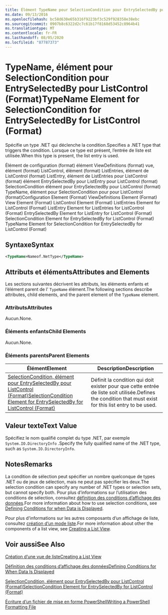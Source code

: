 ```yaml
---
title: Élément TypeName pour SelectionCondition pour EntrySelectedBy pour ListControl (format) | Microsoft Docs
ms.date: 09/13/2016
ms.openlocfilehash: bc58d630e65b316f9223bf3c529f928358e38ebc
ms.sourcegitcommit: 0907b8c6322d2c7c61b17f8168d53452c8964b41
ms.translationtype: MT
ms.contentlocale: fr-FR
ms.lasthandoff: 08/05/2020
ms.locfileid: "87787373"
---
```

# <a name="typename-element-for-selectioncondition-for-entryselectedby-for-listcontrol-format"></a><span data-ttu-id="48b0c-102">TypeName, élément pour SelectionCondition pour EntrySelectedBy pour ListControl (Format)</span><span class="sxs-lookup"><span data-stu-id="48b0c-102">TypeName Element for SelectionCondition for EntrySelectedBy for ListControl (Format)</span></span>

<span data-ttu-id="48b0c-103">Spécifie un type .NET qui déclenche la condition.</span><span class="sxs-lookup"><span data-stu-id="48b0c-103">Specifies a .NET type that triggers the condition.</span></span> <span data-ttu-id="48b0c-104">Lorsque ce type est présent, l’entrée de liste est utilisée.</span><span class="sxs-lookup"><span data-stu-id="48b0c-104">When this type is present, the list entry is used.</span></span>

<span data-ttu-id="48b0c-105">Élément de configuration (format) élément ViewDefinitions (format) vue, élément (format) ListControl, élément (format) ListEntries, élément de ListControl (format) ListEntry, élément de ListEntries pour ListControl (format) élément EntrySelectedBy pour ListEntry pour ListControl (format) SelectionCondition élément pour EntrySelectedBy pour ListControl (format) TypeName, élément pour SelectionCondition pour pour ListControl (format)</span><span class="sxs-lookup"><span data-stu-id="48b0c-105">Configuration Element (Format) ViewDefinitions Element (Format) View Element (Format) ListControl Element (Format) ListEntries Element for ListControl (Format) ListEntry Element for ListEntries for ListControl (Format) EntrySelectedBy Element for ListEntry for ListControl (Format) SelectionCondition Element for EntrySelectedBy for ListControl (Format) TypeName Element for SelectionCondition for EntrySelectedBy for ListControl (Format)</span></span>

## <a name="syntax"></a><span data-ttu-id="48b0c-106">Syntaxe</span><span class="sxs-lookup"><span data-stu-id="48b0c-106">Syntax</span></span>

```xml
<TypeName>Nameof.NetType</TypeName>
```

## <a name="attributes-and-elements"></a><span data-ttu-id="48b0c-107">Attributs et éléments</span><span class="sxs-lookup"><span data-stu-id="48b0c-107">Attributes and Elements</span></span>

<span data-ttu-id="48b0c-108">Les sections suivantes décrivent les attributs, les éléments enfants et l’élément parent de l' `TypeName` élément.</span><span class="sxs-lookup"><span data-stu-id="48b0c-108">The following sections describe attributes, child elements, and the parent element of the `TypeName` element.</span></span>

### <a name="attributes"></a><span data-ttu-id="48b0c-109">Attributs</span><span class="sxs-lookup"><span data-stu-id="48b0c-109">Attributes</span></span>

<span data-ttu-id="48b0c-110">Aucun.</span><span class="sxs-lookup"><span data-stu-id="48b0c-110">None.</span></span>

### <a name="child-elements"></a><span data-ttu-id="48b0c-111">Éléments enfants</span><span class="sxs-lookup"><span data-stu-id="48b0c-111">Child Elements</span></span>

<span data-ttu-id="48b0c-112">Aucun.</span><span class="sxs-lookup"><span data-stu-id="48b0c-112">None.</span></span>

### <a name="parent-elements"></a><span data-ttu-id="48b0c-113">Éléments parents</span><span class="sxs-lookup"><span data-stu-id="48b0c-113">Parent Elements</span></span>

|<span data-ttu-id="48b0c-114">Élément</span><span class="sxs-lookup"><span data-stu-id="48b0c-114">Element</span></span>|<span data-ttu-id="48b0c-115">Description</span><span class="sxs-lookup"><span data-stu-id="48b0c-115">Description</span></span>|
|-------------|-----------------|
|[<span data-ttu-id="48b0c-116">SelectionCondition, élément pour EntrySelectedBy pour ListControl (Format)</span><span class="sxs-lookup"><span data-stu-id="48b0c-116">SelectionCondition Element for EntrySelectedBy for ListControl (Format)</span></span>](./selectioncondition-element-for-entryselectedby-for-listcontrol-format.md)|<span data-ttu-id="48b0c-117">Définit la condition qui doit exister pour que cette entrée de liste soit utilisée.</span><span class="sxs-lookup"><span data-stu-id="48b0c-117">Defines the condition that must exist for this list entry to be used.</span></span>|

## <a name="text-value"></a><span data-ttu-id="48b0c-118">Valeur texte</span><span class="sxs-lookup"><span data-stu-id="48b0c-118">Text Value</span></span>

<span data-ttu-id="48b0c-119">Spécifiez le nom qualifié complet du type .NET, par exemple `System.IO.DirectoryInfo` .</span><span class="sxs-lookup"><span data-stu-id="48b0c-119">Specify the fully qualified name of the .NET type, such as `System.IO.DirectoryInfo`.</span></span>

## <a name="remarks"></a><span data-ttu-id="48b0c-120">Notes</span><span class="sxs-lookup"><span data-stu-id="48b0c-120">Remarks</span></span>

<span data-ttu-id="48b0c-121">La condition de sélection peut spécifier un nombre quelconque de types .NET ou de jeux de sélection, mais ne peut pas spécifier les deux.</span><span class="sxs-lookup"><span data-stu-id="48b0c-121">The selection condition can specify any number of .NET types or selection sets, but cannot specify both.</span></span> <span data-ttu-id="48b0c-122">Pour plus d’informations sur l’utilisation des conditions de sélection, consultez [définition des conditions d’affichage des données](./defining-conditions-for-displaying-data.md).</span><span class="sxs-lookup"><span data-stu-id="48b0c-122">For more information about how to use selection conditions, see [Defining Conditions for when Data is Displayed](./defining-conditions-for-displaying-data.md).</span></span>

<span data-ttu-id="48b0c-123">Pour plus d’informations sur les autres composants d’un affichage de liste, consultez [création d’un mode liste](./creating-a-list-view.md).</span><span class="sxs-lookup"><span data-stu-id="48b0c-123">For more information about other the components of a list view, see [Creating a List View](./creating-a-list-view.md).</span></span>

## <a name="see-also"></a><span data-ttu-id="48b0c-124">Voir aussi</span><span class="sxs-lookup"><span data-stu-id="48b0c-124">See Also</span></span>

[<span data-ttu-id="48b0c-125">Création d’une vue de liste</span><span class="sxs-lookup"><span data-stu-id="48b0c-125">Creating a List View</span></span>](./creating-a-list-view.md)

[<span data-ttu-id="48b0c-126">Définition des conditions d’affichage des données</span><span class="sxs-lookup"><span data-stu-id="48b0c-126">Defining Conditions for When Data Is Displayed</span></span>](./defining-conditions-for-displaying-data.md)

[<span data-ttu-id="48b0c-127">SelectionCondition, élément pour EntrySelectedBy pour ListControl (Format)</span><span class="sxs-lookup"><span data-stu-id="48b0c-127">SelectionCondition Element for EntrySelectedBy for ListControl (Format)</span></span>](./selectioncondition-element-for-entryselectedby-for-listcontrol-format.md)

[<span data-ttu-id="48b0c-128">Écriture d’un fichier de mise en forme PowerShell</span><span class="sxs-lookup"><span data-stu-id="48b0c-128">Writing a PowerShell Formatting File</span></span>](./writing-a-powershell-formatting-file.md)
